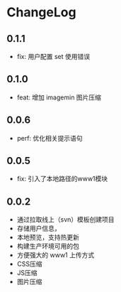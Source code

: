 # ChangeLog

## 0.1.1

* fix: 用户配置 set 使用错误

## 0.1.0

* feat: 增加 imagemin 图片压缩

## 0.0.6

* perf: 优化相关提示语句

## 0.0.5

* fix: 引入了本地路径的www1模块

## 0.0.2

* 通过拉取线上（svn）模板创建项目
* 存储用户信息，
* 本地预览，支持热更新
* 构建生产环境可用的包
* 方便强大的 www1 上传方式
* CSS压缩
* JS压缩
* 图片压缩